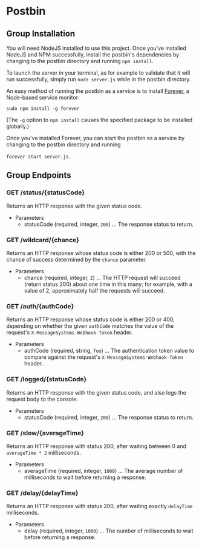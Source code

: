 # Postbin

## Group Installation

You will need NodeJS installed to use this project. Once you've installed NodeJS and NPM successfully, install the postbin's dependencies by changing to the postbin directory and running `npm install`.

To launch the server in your terminal, as for example to validate that it will run successfully, simply run `node server.js` while in the postbin directory.

An easy method of running the postbin as a service is to install [Forever](https://github.com/nodejitsu/forever), a Node-based service monitor:

`sudo npm install -g forever`

(The `-g` option to `npm install` causes the specified package to be installed globally.)

Once you've installed Forever, you can start the postbin as a service by changing to the postbin directory and running

`forever start server.js`.

## Group Endpoints

### GET /status/{statusCode}

Returns an HTTP response with the given status code.

+ Parameters
  + statusCode (required, integer, `200`) ... The response status to return.

### GET /wildcard/{chance}

Returns an HTTP response whose status code is either 200 or 500, with the chance of success determined by the `chance` parameter.

+ Parameters
  + chance (required, integer, `2`) ... The HTTP request will succeed (return status 200) about one time in this many; for example, with a value of 2, approximately half the requests will succeed.

### GET /auth/{authCode}

Returns an HTTP response whose status code is either 200 or 400, depending on whether the given `authCode` matches the value of the request's `X-MessageSystems-Webhook-Token` header.

+ Parameters
  + authCode (required, string, `foo`) ... The authentication token value to compare against the request's `X-MessageSystems-Webhook-Token` header.

### GET /logged/{statusCode}

Returns an HTTP response with the given status code, and also logs the request body to the console.

+ Parameters
  + statusCode (required, integer, `200`) ... The response status to return.

### GET /slow/{averageTime}

Returns an HTTP response with status 200, after waiting between 0 and `averageTime * 2` milliseconds.

+ Parameters
  + averageTime (required, integer, `1000`) ... The average number of milliseconds to wait before returning a response.

### GET /delay/{delayTime}

Returns an HTTP response with status 200, after waiting exactly `delayTime` milliseconds.

+ Parameters
  + delay (required, integer, `1000`) ... The number of milliseconds to wait before returning a response.

